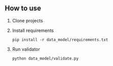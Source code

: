 How to use
----------

1. Clone projects

2. Install requirements

    ``pip install -r data_model/requirements.txt``

3. Run validator

    ``python data_model/validate.py``
